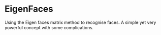 # EigenFaces
Using the Eigen faces matrix method to recognise faces. A simple yet very powerful concept with some complications.
